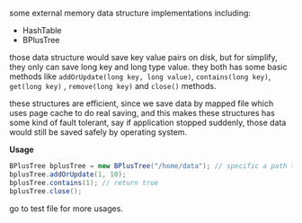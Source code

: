 some external memory data structure implementations including:

* HashTable
* BPlusTree

those data structure would save key value pairs on disk, but for simplify,
they only can save long key and long type value. they both has some basic
methods like `addOrUpdate(long key, long value)`, `contains(long key)`,
`get(long key)` , `remove(long key)` and `close()` methods.

these structures are efficient, since we save data by mapped file which uses
page cache to do real saving, and this makes these structures has some kind
of fault tolerant, say if application stopped suddenly, those data would
still be saved safely by operating system.


**Usage**

```java
BPlusTree bplusTree = new BPlusTree("/home/data"); // specific a path to save data
bplusTree.addOrUpdate(1, 10);
bplusTree.contains(1); // return true
bplusTree.close();
```

go to test file for more usages.